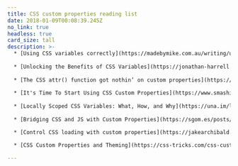 ```yaml
---
title: CSS custom properties reading list
date: 2018-01-09T00:08:39.245Z
no_link: true
headless: true
card_size: tall
description: >-
  * [Using CSS variables correctly](https://madebymike.com.au/writing/using-css-variables/)
  
  * [Unlocking the Benefits of CSS Variables](https://jonathan-harrell.com/unlocking-benefits-css-variables/)
  
  * [The CSS attr() function got nothin’ on custom properties](https://css-tricks.com/css-attr-function-got-nothin-custom-properties/)
  
  * [It's Time To Start Using CSS Custom Properties](https://www.smashingmagazine.com/2017/04/start-using-css-custom-properties/)
  
  * [Locally Scoped CSS Variables: What, How, and Why](https://una.im/local-css-vars/)
  
  * [Bridging CSS and JS with Custom Properties](https://sgom.es/posts/2017-02-10-bridging-css-and-js-with-custom-properties/)

  * [Control CSS loading with custom properties](https://jakearchibald.com/2016/css-loading-with-custom-props/)

  * [CSS Custom Properties and Theming](https://css-tricks.com/css-custom-properties-theming/)
  
---
```

